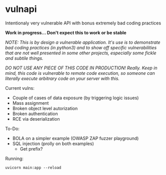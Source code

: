 # vulnapi
Intentionaly very vulnerable API with bonus extremely bad coding practices

**Work in progress... Don't expect this to work or be stable**

*NOTE: This is by design a vulnerable application. It's use is to demonstrate bad coding practices (in python3) and to show off specific vulnerabilities that are not well presented in some other projects, especially some fickle and subtile things.*

*DO NOT USE _ANY_ PIECE OF THIS CODE IN PRODUCTION! Really.*
*Keep in mind, this code is vulnerable to remote code execution, so someone can literally execute arbitrary code on your server with this.*


Current vulns:
* Couple of cases of data exposure (by triggering logic issues)
* Mass assignment
* Broken object level autorization
* Broken authentication
* RCE via deserialization


To-Do:
* BOLA on a simpler example (OWASP ZAP fuzzer playground)
* SQL injection (prolly on both examples)
    - Get prefix?




Running:

`uvicorn main:app --reload`

